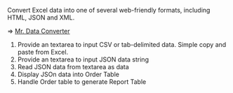 Convert Excel data into one of several web-friendly formats, including HTML, JSON and XML.

=> [Mr. Data Converter](http://shancarter.github.io/mr-data-converter/)

1. Provide an textarea to input CSV or tab-delimited data. Simple copy and paste from Excel.
2. Provide an textarea to input JSON data string
3. Read JSON data from textarea as data
4. Display JSOn data into Order Table
5. Handle Order table to generate Report Table